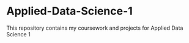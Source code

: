# Applied-Data-Science-1
This repository contains my coursework and projects for Applied Data Science 1
